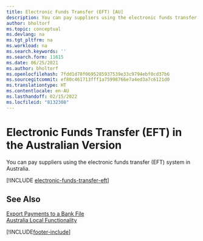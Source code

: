 ```yaml
---
title: Electronic Funds Transfer (EFT) [AU]
description: You can pay suppliers using the electronic funds transfer (EFT) system in Australia.
author: bholtorf
ms.topic: conceptual
ms.devlang: na
ms.tgt_pltfrm: na
ms.workload: na
ms.search.keywords: ''
ms.search.form: 11615
ms.date: 06/25/2021
ms.author: bholtorf
ms.openlocfilehash: 7fdd1d78f0695285937539e33c9794ebf0cd37b6
ms.sourcegitcommit: ef80c461713fff1a75998766e7a4ed3a7c6121d0
ms.translationtype: HT
ms.contentlocale: en-AU
ms.lasthandoff: 02/15/2022
ms.locfileid: "8132308"
---
```

# <a name="electronic-funds-transfer-eft-in-the-australian-version"></a>Electronic Funds Transfer (EFT) in the Australian Version

You can pay suppliers using the electronic funds transfer (EFT) system in Australia.  

[!INCLUDE [electronic-funds-transfer-eft](../includes/AUNZ/electronic-funds-transfer-eft.md)]

## <a name="see-also"></a>See Also

[Export Payments to a Bank File](../../finance-make-payments-with-bank-data-conversion-service-or-sepa-credit-transfer.md#exporting-payments-to-a-bank-file)  
[Australia Local Functionality](australia-local-functionality.md)


[!INCLUDE[footer-include](../../includes/footer-banner.md)]